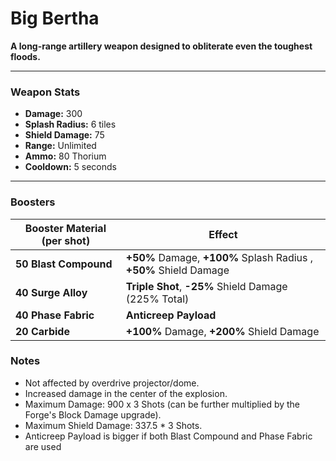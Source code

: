 # Big Bertha

**A long-range artillery weapon designed to obliterate even the toughest floods.**

---

### Weapon Stats

- **Damage:** 300
- **Splash Radius:** 6 tiles
- **Shield Damage:** 75
- **Range:** Unlimited
- **Ammo:** 80 Thorium
- **Cooldown:** 5 seconds

---

### Boosters

| Booster Material (per shot) | Effect                                                            |
|-----------------------------|-------------------------------------------------------------------|
| **50 Blast Compound**       | **+50%** Damage, **+100%** Splash Radius , **+50%** Shield Damage |
| **40 Surge Alloy**          | **Triple Shot**, **-25%** Shield Damage (225% Total)              |
| **40 Phase Fabric**         | **Anticreep Payload**                                             |
| **20 Carbide**              | **+100%** Damage, **+200%** Shield Damage                         |

### Notes

- Not affected by overdrive projector/dome.
- Increased damage in the center of the explosion.
- Maximum Damage: 900 x 3 Shots (can be further multiplied by the Forge's Block Damage upgrade).
- Maximum Shield Damage: 337.5 * 3 Shots.
- Anticreep Payload is bigger if both Blast Compound and Phase Fabric are used